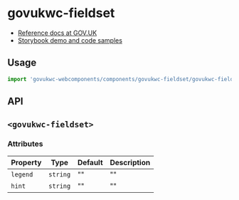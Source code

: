 # govukwc-fieldset

- [Reference docs at GOV.UK](https://design-system.service.gov.uk/components/fieldset/)
- [Storybook demo and code samples](http://tgreyuk.github.io/govuk-webcomponents/storybook/?path=/story/fieldset/)

## Usage

```javascript
import 'govukwc-webcomponents/components/govukwc-fieldset/govukwc-fieldset';
```

## API

## `<govukwc-fieldset>`

### Attributes

| Property  |  Type     | Default | Description |
|-----------|-----------|---------|-------------|
| `legend`|`string`|""|""
| `hint`|`string`|""|""| 

